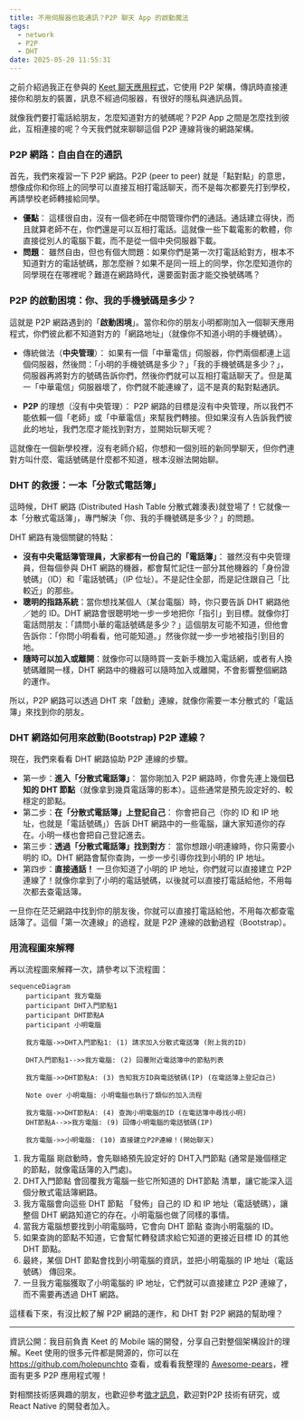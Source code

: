 ```yaml
---
title: 不用伺服器也能通訊？P2P 聊天 App 的啟動魔法
tags:
  - network
  - P2P
  - DHT
date: 2025-05-20 11:55:31
---
```


之前介紹過我正在參與的 [Keet 聊天應用程式](tools/keet_2024)，它使用 P2P 架構，傳訊時直接連接你和朋友的裝置，訊息不經過伺服器，有很好的隱私與通訊品質。

就像我們要打電話給朋友，怎麼知道對方的號碼呢？P2P App 之間是怎麼找到彼此，互相連接的呢？今天我們就來聊聊這個 P2P 連線背後的網路架構。

<!-- truncate -->

### P2P 網路：自由自在的通訊

首先，我們來複習一下 P2P 網路。P2P (peer to peer) 就是「點對點」的意思，想像成你和你班上的同學可以直接互相打電話聊天，而不是每次都要先打到學校，再請學校老師轉接給同學。

- **優點**： 這樣很自由，沒有一個老師在中間管理你們的通話。通話建立得快，而且就算老師不在，你們還是可以互相打電話。這就像一些下載電影的軟體，你直接從別人的電腦下載，而不是從一個中央伺服器下載。
- **問題**： 雖然自由，但也有個大問題：如果你們是第一次打電話給對方，根本不知道對方的電話號碼，那怎麼辦？如果不是同一班上的同學，你怎麼知道你的同學現在在哪裡呢？難道在網路時代，還要面對面才能交換號碼嗎？

### P2P 的啟動困境：你、我的手機號碼是多少？

這就是 P2P 網路遇到的「**啟動困境**」。當你和你的朋友小明都剛加入一個聊天應用程式，你們彼此都不知道對方的「網路地址」（就像你不知道小明的手機號碼）。

- 傳統做法（**中央管理**）： 如果有一個「中華電信」伺服器，你們兩個都連上這個伺服器，然後問：「小明的手機號碼是多少？」「我的手機號碼是多少？」，伺服器再將對方的號碼告訴你們，然後你們就可以互相打電話聊天了。但是萬一「中華電信」伺服器壞了，你們就不能連線了，這不是真的點對點通訊。

- **P2P** 的理想（沒有中央管理）： P2P 網路的目標是沒有中央管理，所以我們不能依賴一個「老師」或「中華電信」來幫我們轉接。但如果沒有人告訴我們彼此的地址，我們怎麼才能找到對方，並開始玩聊天呢？

這就像在一個新學校裡，沒有老師介紹，你想和一個別班的新同學聊天，但你們連對方叫什麼、電話號碼是什麼都不知道，根本沒辦法開始聊。

### DHT 的救援：一本「分散式電話簿」

這時候，DHT 網路 (Distributed Hash Table 分散式雜湊表)就登場了！它就像一本「分散式電話簿」，專門解決「你、我的手機號碼是多少？」的問題。

DHT 網路有幾個關鍵的特點：

- **沒有中央電話簿管理員，大家都有一份自己的「電話簿」**： 雖然沒有中央管理員，但每個參與 DHT 網路的機器，都會幫忙記住一部分其他機器的「身份證號碼」（ID）和「電話號碼」（IP 位址）。不是記住全部，而是記住跟自己「比較近」的那些。
- **聰明的指路系統**：當你想找某個人（某台電腦）時，你只要告訴 DHT 網路他／她的 ID。DHT 網路會很聰明地一步一步地把你「指引」到目標。就像你打電話問朋友：「請問小華的電話號碼是多少？」這個朋友可能不知道，但他會告訴你：「你問小明看看，他可能知道。」然後你就一步一步地被指引到目的地。
- **隨時可以加入或離開**：就像你可以隨時買一支新手機加入電話網，或者有人換號碼離開一樣，DHT 網路中的機器可以隨時加入或離開，不會影響整個網路的運作。

所以，P2P 網路可以透過 DHT 來「啟動」連線，就像你需要一本分散式的「電話簿」來找到你的朋友。

### DHT 網路如何用來啟動(Bootstrap) P2P 連線？

現在，我們來看看 DHT 網路協助 P2P 連線的步驟。

- 第一步：**進入「分散式電話簿」**： 當你剛加入 P2P 網路時，你會先連上幾個**已知的 DHT 節點**（就像拿到幾頁電話簿的影本）。這些通常是預先設定好的、較穩定的節點。
- 第二步：**在「分散式電話簿」上登記自己**： 你會把自己（你的 ID 和 IP 地址，也就是「電話號碼」）告訴 DHT 網路中的一些電腦，讓大家知道你的存在。小明一樣也會把自己登記進去。
- 第三步：**透過「分散式電話簿」找到對方**： 當你想跟小明連線時，你只需要小明的 ID。DHT 網路會幫你查詢，一步一步引導你找到小明的 IP 地址。
- 第四步：**直接通話！** 一旦你知道了小明的 IP 地址，你們就可以直接建立 P2P 連線了！就像你拿到了小明的電話號碼，以後就可以直接打電話給他，不用每次都去查電話簿。

一旦你在茫茫網路中找到你的朋友後，你就可以直接打電話給他，不用每次都查電話簿了。這個「第一次連線」的過程，就是 P2P 連線的啟動過程（Bootstrap）。

### 用流程圖來解釋

再以流程圖來解釋一次，請參考以下流程圖：

```mermaid
sequenceDiagram
    participant 我方電腦
    participant DHT入門節點1
    participant DHT節點A
    participant 小明電腦

    我方電腦->>DHT入門節點1: (1) 請求加入分散式電話簿 (附上我的ID)

    DHT入門節點1-->>我方電腦: (2) 回覆附近電話簿中的節點列表

    我方電腦->>DHT節點A: (3) 告知我方ID與電話號碼(IP) (在電話簿上登記自己)

    Note over 小明電腦: 小明電腦也執行了類似的加入流程

    我方電腦->>DHT節點A: (4) 查詢小明電腦的ID (在電話簿中尋找小明)
    DHT節點A-->>我方電腦: (9) 回傳小明電腦的電話號碼(IP)

    我方電腦->>小明電腦: (10) 直接建立P2P連線！(開始聊天)
```

1. 我方電腦 剛啟動時，會先聯絡預先設定好的 DHT入門節點 (通常是幾個穩定的節點，就像電話簿的入門處)。
1. DHT入門節點 會回覆我方電腦一些它所知道的 DHT節點 清單，讓它能深入這個分散式電話簿網路。
1. 我方電腦會向這些 DHT 節點 「發佈」自己的 ID 和 IP 地址（電話號碼），讓整個 DHT 網路知道它的存在。小明電腦也做了同樣的事情。
1. 當我方電腦想要找到小明電腦時，它會向 DHT 節點 查詢小明電腦的 ID。
1. 如果查詢的節點不知道，它會幫忙轉發請求給它知道的更接近目標 ID 的其他 DHT 節點。
1. 最終，某個 DHT 節點會找到小明電腦的資訊，並把小明電腦的 IP 地址（電話號碼） 傳回來。
1. 一旦我方電腦獲取了小明電腦的 IP 地址，它們就可以直接建立 P2P 連線了，而不需要再透過 DHT 網路。

這樣看下來，有沒比較了解 P2P 網路的運作，和 DHT 對 P2P 網路的幫助哩？

----

資訊公開：我目前負責 Keet 的 Mobile 端的開發，分享自己對整個架構設計的理解。Keet 使用的很多元件都是開源的，你可以在 https://github.com/holepunchto 查看，或看看我整理的 [Awesome-pears](https://github.com/gasolin/awesome-pears)，裡面有更多 P2P 應用程式喔！

對相關技術感興趣的朋友，也歡迎參考[徵才訊息](https://holepunch.recruitee.com/)，歡迎對P2P 技術有研究，或 React Native 的開發者加入。
